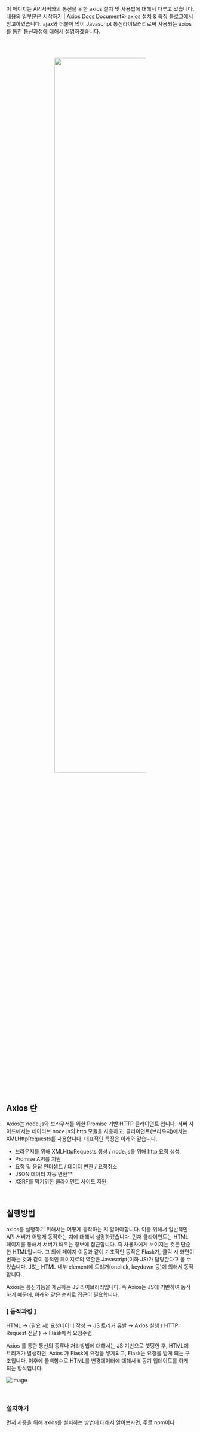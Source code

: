 이 페이지는 API서버와의 통신을 위한 axios 설치 및 사용법에 대해서 다루고 있습니다.   
내용의 일부분은 시작하기 | [Axios Docs Document](https://axios-http.com/kr/docs/intro)와 [axios 설치 & 특징](https://inpa.tistory.com/entry/AXIOS-%F0%9F%93%9A-%EC%84%A4%EC%B9%98-%EC%82%AC%EC%9A%A9) 블로그에서 참고하였습니다.  ajax와 더불어 많이 Javascript 통신라이브러리로써 사용되는 axios를 통한 통신과정에 대해서 설명하겠습니다.

<br/><br/>

<p align="center">
<img src="https://upload.wikimedia.org/wikipedia/commons/thumb/d/d1/Axios_%28computer_library%29_logo.svg/1280px-Axios_%28computer_library%29_logo.svg.png"  width="70%" /> 
</p>  
<br/>

## Axios 란
Axios는 node.js와 브라우저를 위한 Promise 기반 HTTP 클라이언트 입니다. 
서버 사이드에서는 네이티브 node.js의 http 모듈을 사용하고, 클라이언트(브라우저)에서는 XMLHttpRequests를 사용합니다. 대표적인 특징은 아래와 같습니다.

- 브라우저를 위해 XMLHttpRequests 생성 / node.js를 위해 http 요청 생성
- Promise API를 지원
- 요청 및 응답 인터셉트 / 데이터 변환 / 요청취소
- JSON 데이터 자동 변환**
- XSRF를 막기위한 클라이언트 사이드 지원  

<br/> 

## 실행방법
axios를 실행하기 위해서는 어떻게 동작하는 지 알아야합니다. 이를 위해서 일반적인 API 서버가 어떻게 동작하는 지에 대해서 설명하겠습니다. 
먼저 클라이언트는 HTML 페이지를 통해서 서버가 띄우는 정보에 접근합니다. 즉 사용자에게 보여지는 것은 단순한 HTML입니다. 
그 외에 페이지 이동과 같이 기초적인 동작은 Flask가, 클릭 시 화면이 변하는 것과 같이 동적인 페이지로의 역할은 Javascript(이하 JS)가 담당한다고 볼 수 있습니다. JS는 HTML 내부 element에 트리거(onclick, keydown 등)에 의해서 동작합니다.  

Axios는 통신기능을 제공하는 JS 라이브러리입니다. 즉 Axios는 JS에 기반하여 동작하기 때문에, 아래와 같은 순서로 접근이 필요합니다.  


### [ 동작과정 ]

HTML → (필요 시) 요청데이터 작성 → JS 트리거 유발 →  Axios 실행 ( HTTP Request 전달 ) →  Flask에서 요청수령

Axios 를 통한 통신의 종류나 처리방법에 대해서는 JS 기반으로 셋팅한 후, HTML에 트리거가 발생하면, Axios 가 Flask에 요청을 넣게되고, Flask는 요청을 받게 되는 구조입니다. 이후에 콜백함수로 HTML를 변경데이터에 대해서 비동기 업데이트를 하게 되는 방식입니다.


![image](https://user-images.githubusercontent.com/47958965/192215092-b0128739-fcf5-42c0-bf56-02ba9b3e9806.png)

<br/> 

### 설치하기
먼저 사용을 위해 axios를 설치하는 방법에 대해서 알아보자면, 주로 npm이나 <script src=””>를 사용하여 설치합니다.  

```shell
$ npm install axios
```

### HTML 내부
```html
<script src="https://cdn.jsdelivr.net/npm/axios/dist/axios.min.js"></script>
<-- OR -->
<script src="https://unpkg.com/axios/dist/axios.min.js"></script>
```  
  
<br/> 

  
### 문법
그리고 기초적인 문법은 아래와 같습니다. 요청파트 `axios(config)`  / 성공 시`then` / 실패 시`catch` 처리로 나누어지며, config는 `url, method, data` 를 각각 입력하여 구현하면 요청이 생성됩니다.

```javasript
// 요청(GET, POST, PUT 등) 전송
axios(
  config
)

//성공 시
.then(function(response){
  console.log(response);             //console에 결과출력
  callback(true, response.data);     //data 콜백
})

//실패 시
.catch(function(err){
  console.log(err.toJSON());         //console에 에러를 json으로 출력
})

//마지막처리 이후 실행되는 부분
.finally(function () {
    // always executed
  }) 
;
``` 
<br/>
  
### config 구성
그렇다면 위의 {config} 는 어떻게 구성할까? 아래는 기초적인 버전으로 구성하였으며, 조금 더 자세한 구성을 알고 싶다면, [요청 Config | Axios Docs](https://axios-http.com/kr/docs/req_config) 페이지를 참고해주세요.

```javascript
axios({
    //메서드 방식
    method:"POST",
    
    //요청에 사용될 서버 URL
    url: 'https://reqres.in/api/login',
    
    // 요청과 함께 전송되는 URL 파라미터. url + "?key=value&..." 형태로 전달
    params: {
      ID: 12345   // 'https://reqres.in/api/login?ID=12345'로 요청
    },
  
    //전송할 데이터
    data:{
        "email": "jin@spoonradio.co",
        "password": "qwer1234"
    }
    
    //프록시 서버의 호스트이름, 포트, 프로토콜을 정의(선택사항)
    proxy: {
      protocol: 'https',
      host: '127.0.0.1',
      port: 9000,
      auth: {
        username: 'mikeymike',
        password: 'rapunz3l'
      }
    }
})
```
<br/>
  
### 자체 method
확장성을 위한 포맷외에도 자체적으로 메소드를 지원하여 편의성을 향상하였습니다. 

```javascript
axios.request(config)
axios.get(url[, config])
axios.delete(url[, config])
axios.head(url[, config])
axios.options(url[, config])
axios.post(url[, data[, config]])
axios.put(url[, data[, config]])
axios.patch(url[, data[, config]])
```

### Error 핸들링
```
.catch(function (error) {
    if (error.response) { //요청전송 > 2xx 외의 상태 코드로 응답 시
      console.log(error.response.data);       // 서버가 제공한 응답(데이터)
      console.log(error.response.status);     // 서버응답 상태코드
      console.log(error.response.headers);    // 서버응답 헤더(소문자)
      
    } else if (error.request) { //요청전송 > 응답수신X
      console.log(error.request);

    } else { //그 외 오류
      console.log('Error', error.message);
    }
    console.log(error.config);
  });
``` 
<br/>
  
  
---
## (잠깐..!) Callback이란  
***함수가 끝난 후 실행되는 인자로 받아진 함수*** 를 일컷는 말로, 인자로 대입되는 함수를 콜백함수라고 합니다. 자바스크립트에서 함수는 객체이므로, 다른 함수를 인자로 받을 수 있는데 이 함수를 콜백함수라고 합니다.

***자바스크립트는 이벤트 중심적인 언어***이기 때문에, 이벤트 완료되어 값이 반환될 때까지 기다리지 않고 다음의 이벤트를 실행합니다. 이 때 특정코드가 마무리되기 전에 다른 이벤트가 실행되지 않도록하는 것이 콜백이며, **비동기처리를 위한 방법으로 사용**하고 있습니다.

```javascript
function myDisplayer(sum) {
  document.getElementById("demo").innerHTML = sum; //demo블럭 안에 sum을 추가
}

function myCalculator(callback, num1, num2) {
  let sum = num1 + num2;
  callback(sum);
}

myCalculator(myDisplayer, 5, 5);
>> id="demo" 블럭에 sum 값이 innerHTML형태로 들어가게 된다.
``` 
<br/>
 
---
# [ 페이지 구현 ]
지금까지는 axios를 어떻게 사용하는 지에 대해서 설명했다면, 이제부터는 직접 구현해보도록 하겠습니다. 

앞선 내용을 정리하면, 아래와 같은 요소들의 구현이 필요합니다.  
  1. Flask 페이지 구동  
  2. HTML 페이지에 JS 트리거용 element 생성  
  3. JS기반 axios 작성  

를 생성한 후에 정상작동여부(Request 발생 및 Flask에 전달된 정보) 까지 확인해보도록 하겠습니다.  
<br/>
  

## Step 1.  Flask 페이지 구동
먼저 아래와 같이 빈 페이지에  <input> element을 부여하고 페이지를 구동합니다. Flask에서는 이 때 한개 페이지만 띄우기 때문에 매우 간단하게 구현이 가능합니다.

### [ Flask ]

```python
from flask import Flask, render_template, make_response, request

app = Flask(__name__)

@app.route('/axios_test', strict_slashes=False) #test api
def show_axios_index():
    return render_template('axios_index.html')
``` 
<br/>
  
  

## Step 2.  HTML 페이지에 JS 트리거용 element 생성
그리고 아래와 같이 빈 페이지에  <input> element을 넣고, 각각  임의의 id를 부여한 후 페이지를 구동합니다. 

### [ HTML, axios_text.html ]

```html
<!DOCTYPE html>
<html lang="en">
<head>
    <meta charset="UTF-8">
    <title>Axios test Tutorials</title>
    <script src="https://unpkg.com/axios/dist/axios.min.js"></script>
    // 아래는 ./static/js/customscript.js 을 로드하는 스크립트
    <script src="{{ url_for('static', filename='js/customscript.js') }}"></script>
</head>
<body>
    <div>!!! Here is test area for axios form !!!</div>
    <div>----------------------------------------</div>
    <br/>
    <div class="row">
        <div onkeydown="onLoggin(refresh_div)">         // onLoggin에 refresh_div를 콜백함수로 활용
          <label for="edit_text_email">E-mail :</label>
            <input type="text" id="edit_text_email" >
          <label for="edit_text_etc_comment">전송텍스트 :</label>
            <input type="text" id="edit_text_etc_comment">
        </div>
    </div>
    <div class="row" id="output_div"></div>
    <br/>
</body>
</html>
``` 
<br/>
<img width="546" alt="스크린샷 2022-09-26 오후 3 02 51" src="https://user-images.githubusercontent.com/47958965/192222826-762f96b1-2ac0-48a9-9395-d57b2df3e66c.png">


<br/>
  
## Step 3.  JS기반 Axios 작성
마지막으로 로드한 ./static/js/customscript.js 파일을 작성합니다.

아래의 js 파일은  

1. Enter 트리거 발생 시에 axios로 API서버에 PUT method를 요청하고,  
2. HTML파일은 비동기성으로 임의로 업데이트 하는 케이스입니다.  

이를 활용하면, 1번 put method를 요청 시에 DB를 업데이트하고, 2번에 DB로 받던 정보를 임의로 업데이트하면 비동기통신방식이 이루어지는 것입니다. 
  이 때 각 페이지에 테스트용 프린트 함수(js > `console.log` , python: `print` )를 추가하였습니다.

#### [ Flask 코드 update ]

```
@app.route("/axios_test_request", methods=['GET', 'POST', 'PUT', 'DELETE'])
def request_test():
    if request.method == 'POST':
        print('Flask Requested method: POST')
        print('Params: {}'.format(request.args))
        print('Data: {}'.format(request.get_json()))
        
    if request.method == 'GET':
        print('Flask Requested method: GET')
        print('Params: {}'.format(request.args))
        print('Data: {}'.format(request.get_json()))
        
    if request.method == 'PUT':
        print('Flask Requested method: PUT')
        print('Params: {}'.format(request.args))
        print('Data: {}'.format(request.get_json()))
        
    if request.method == 'DELETE':
        print('Flask Requested method: DELETE')
        print('Params: {}'.format(request.args))
        print('Data: {}'.format(request.get_json()))

    return make_response(jsonify({'status': True}), 200)
``` 

#### [ `./static/js/customscript.js` 코드 ]

```javascript
function onLoggin(callback) {
  const email = document.getElementById('edit_text_email');
  const etc_cmt = document.getElementById('edit_text_etc_comment');
  
  // Enter 입력 시
  if (event.keyCode==13) {
      axios({
            method: 'PUT',
            url: 'http://localhost:8000/axios_test_request',
            params: {
                email: email.value,
            },
            data: {
                new_cmt: etc_cmt.value,
                },
      })
      .then(function(response) {
          console.log(response);
          callback(true, response.data);
  
      })
      .catch(function(error){
          console.log(error);
          callback(false, JSON.stringify(error));
      });
  
  // Esc 입력 시
  } else if (event.keyCode==27){
      document.getElementById('edit_text_email').value = email.value;
      document.getElementById('edit_text_etc_comment').value = etc_cmt.value;
  }
  
};
  
//HTML 업데이트를 위한 콜백함수
function refresh_div(){
  var dom_element = document.getElementById("output_div")        # 업데이트부분
  var email = document.getElementById("edit_text_email").value;  # 변경 값1, e-mail
  var email_text = document.getElementById("edit_text_etc_comment").value; # 변경 값2, e-mail text
  
  var html_value = `<div class="row">
                    <div class="col">E-mail: ${email}</div>                
                    <div class="col">E-mail Text: ${email_text}</div>                
                    </div>`;
  dom_element.innerHTML = html_value;
  
};
``` 
<br/>
  
  
## Finally  정상구현여부 확인
이렇게 Axios를 통한 HTTP Request를 구성하면,  

#### (1) Enter 트리거를 발생 시에  HTML이 업데이트 되고,  
<p align="center">  
  <figure>
<img width="518" alt="스크린샷 2022-09-26 오후 4 34 01" src="https://user-images.githubusercontent.com/47958965/192218958-94762f27-1f53-4585-bef6-5f267ebb7cd1.png">
  <figcaption>[ 콜백함수 refresh_div 를 통한 HTML 업데이트 ]</figcaption>
  </figure>
</p>  

 
  
<br/>  
  
#### (2) Request에 요청한 정보(param + data) 가 정상적으로 생성되었으며,  
- URL : /axios_test_request?{key}=value 형태로 정상적으로 구성  
- data: 전송한 텍스트가 정상적으로 key:value형태로 전달됨을 확인  


<p align="center" style="text-align: center;">
<img width="45%" alt="스크린샷 2022-09-26 오후 3 23 42" src="https://user-images.githubusercontent.com/47958965/192218641-e8cf6c77-c176-4982-a9f4-8d1617ce7c2e.png" alt="[ URL 정상구성 ]">
  &nbsp; &nbsp; &nbsp; &nbsp;
<img width="45%" alt="스크린샷 2022-09-26 오후 3 25 41" src="https://user-images.githubusercontent.com/47958965/192218617-1a419294-0ae2-420f-b516-ea054b6d0b9e.png" alt="[ data 정상 전송 ]">
</p>
 
 
<br/>

#### (3) Flask 또한 그 정보를 제대로 수령한 것을 확인할 수 있습니다.  
- Request method= PUT 으로 정상요청처리  
- param(request.args)과 data(request.get_json()) 정상 전송  
  <br/>
![스크린샷 2022-09-26 오후 3 28 17](https://user-images.githubusercontent.com/47958965/192218512-d8e7ec64-0aa3-43dc-9197-eba3df98d30f.png)  





